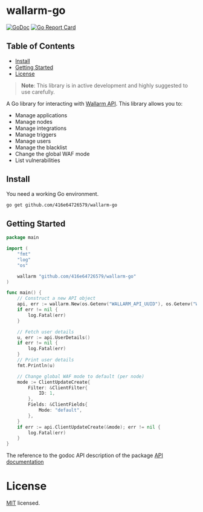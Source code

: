 # wallarm-go

[![GoDoc](https://img.shields.io/badge/godoc-reference-5673AF.svg?style=flat-square)](https://godoc.org/github.com/416e64726579/wallarm-go)
[![Go Report Card](https://goreportcard.com/badge/github.com/416e64726579/wallarm-go?style=flat-square)](https://goreportcard.com/report/github.com/416e64726579/wallarm-go)

## Table of Contents
- [Install](#Install)
- [Getting Started](#GettingStarted)
- [License](#License)

> **Note**: This library is in active development and highly suggested to use carefully.

A Go library for interacting with
[Wallarm API](https://apiconsole.eu1.wallarm.com). This library allows you to:

* Manage applications
* Manage nodes
* Manage integrations
* Manage triggers
* Manage users
* Manage the blacklist
* Change the global WAF mode
* List vulnerabilities

## Install

You need a working Go environment.

```sh
go get github.com/416e64726579/wallarm-go
```

## Getting Started

```go
package main

import (
	"fmt"
	"log"
	"os"

	wallarm "github.com/416e64726579/wallarm-go"
)

func main() {
	// Construct a new API object
	api, err := wallarm.New(os.Getenv("WALLARM_API_UUID"), os.Getenv("WALLARM_API_SECRET"))
	if err != nil {
		log.Fatal(err)
	}

	// Fetch user details
	u, err := api.UserDetails()
	if err != nil {
		log.Fatal(err)
	}
	// Print user details
	fmt.Println(u)

	// Change global WAF mode to default (per node)
	mode := ClientUpdateCreate{
		Filter: &ClientFilter{
			ID: 1,
		},
		Fields: &ClientFields{
			Mode: "default",
		},
	}
	if err := api.ClientUpdateCreate(&mode); err != nil {
		log.Fatal(err)
	}
}
```

The reference to the godoc API description of the package
[API documentation](https://godoc.org/github.com/416e64726579/wallarm-go)

# License

[MIT](LICENSE) licensed.
